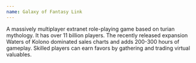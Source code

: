 ```yaml
---
name: Galaxy of Fantasy Link
---
```

A massively multiplayer extranet role-playing game based on turian mythology. It has over 11 billion players. The 
recently released expansion Waters of Kolono dominated sales charts and adds 200-300 hours of gameplay. Skilled
players can earn favors by gathering and trading virtual valuables.
